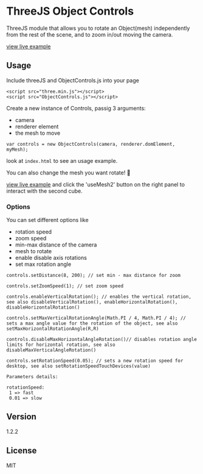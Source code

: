 # ThreeJS Object Controls

ThreeJS module that allows you to rotate an Object(mesh) independently from the rest of the scene, and to zoom in/out moving the camera.

[view live example]

## Usage

Include threeJS and ObjectControls.js into your page

```
<script src="three.min.js"></script>
<script src="ObjectControls.js"></script>
```

Create a new instance of Controls, passig 3 arguments:
* camera
* renderer element
* the mesh to move

```
var controls = new ObjectControls(camera, renderer.domElement, myMesh);
```

look at `index.html` to see an usage example.

You can also change the mesh you want rotate! :tada:

[view live example] and click the 'useMesh2' button on the right panel to interact with the second cube.  

### Options

You can set different options like

* rotation speed
* zoom speed
* min-max distance of the camera
* mesh to rotate
* enable disable axis rotations
* set max rotation angle


```
controls.setDistance(8, 200); // set min - max distance for zoom

controls.setZoomSpeed(1); // set zoom speed

controls.enableVerticalRotation(); // enables the vertical rotation, see also disableVerticalRotation(), enableHorizontalRotation(), disableHorizontalRotation()

controls.setMaxVerticalRotationAngle(Math.PI / 4, Math.PI / 4); // sets a max angle value for the rotation of the object, see also setMaxHorizontalRotationAngle(R,R)

controls.disableMaxHorizontalAngleRotation()// disables rotation angle limits for horizontal rotation, see also disableMaxVerticalAngleRotation()

controls.setRotationSpeed(0.05); // sets a new rotation speed for desktop, see also setRotationSpeedTouchDevices(value)

Parameters details:

rotationSpeed:
 1 => fast
 0.01 => slow
```

## Version
1.2.2

## License

MIT

[view live example]: <https://albertopiras.github.io/threeJS-object-controls/>



